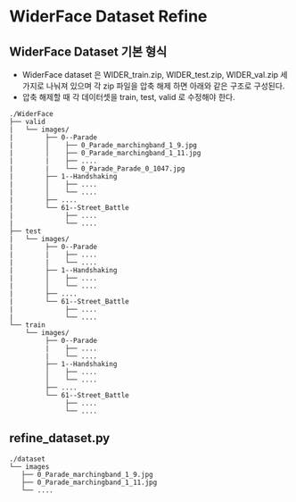 # WiderFace Dataset Refine
## WiderFace Dataset 기본 형식
* WiderFace dataset 은 WIDER_train.zip, WIDER_test.zip, WIDER_val.zip 세 가지로 나눠져 있으며 각 zip 파일을 압축 해제 하면 아래와 같은 구조로 구성된다.
* 압축 해제할 때 각 데이터셋을 train, test, valid 로 수정해야 한다.
```shell
./WiderFace
├── valid
|   └── images/
|        ├── 0--Parade
|        │    ├── 0_Parade_marchingband_1_9.jpg
|        │    ├── 0_Parade_marchingband_1_11.jpg
|        |    ├── ....
|        |    └── 0_Parade_Parade_0_1047.jpg
|        ├── 1--Handshaking
|        │    ├── ....
|        │    └── ....
|        ├── ....
|        └── 61--Street_Battle
|             ├── ....
|             └── ....
├── test
|   └── images/
|        ├── 0--Parade
|        |    ├── ....
|        |    └── ....
|        ├── 1--Handshaking
|        │    ├── ....
|        │    └── ....
|        ├── ....
|        └── 61--Street_Battle
|             ├── ....
|             └── ....
└── train
    └── images/
         ├── 0--Parade
         |    ├── ....
         |    └── ....
         ├── 1--Handshaking
         │    ├── ....
         │    └── ....
         ├── ....
         └── 61--Street_Battle
              ├── ....
              └── ....
```
## refine_dataset.py
```shell
./dataset
└── images
   ├── 0_Parade_marchingband_1_9.jpg
   ├── 0_Parade_marchingband_1_11.jpg
   └── ....
 
```